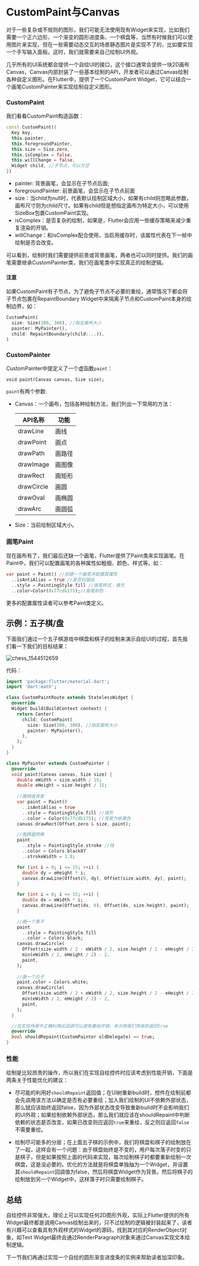 # CustomPaint与Canvas

对于一些复杂或不规则的图形，我们可能无法使用现有Widget来实现，比如我们需要一个正六边形、一个渐变的圆形进度条、一个棋盘等，当然有时候我们可以使用图片来实现，但在一些需要动态交互的场景静态图片是实现不了的，比如要实现一个手写输入面板。这时，我们就需要来自己绘制UI外观。

几乎所有的UI系统都会提供一个自绘UI的接口，这个接口通常会提供一块2D画布Canvas，Canvas内部封装了一些基本绘制的API，开发者可以通过Canvas绘制各种自定义图形。在Flutter中，提供了一个CustomPaint Widget，它可以结合一个画笔CustomPainter来实现绘制自定义图形。

### CustomPaint

我们看看CustomPaint构造函数：

```dart
const CustomPaint({
  Key key,
  this.painter, 
  this.foregroundPainter,
  this.size = Size.zero, 
  this.isComplex = false, 
  this.willChange = false, 
  Widget child, //子节点，可以为空
})
```

- painter: 背景画笔，会显示在子节点后面;
- foregroundPainter: 前景画笔，会显示在子节点前面
- size：当child为null时，代表默认绘制区域大小，如果有child则忽略此参数，画布尺寸则为child尺寸。如果有child但是想指定画布为特定大小，可以使用SizeBox包裹CustomPaint实现。
- isComplex：是否复杂的绘制，如果是，Flutter会应用一些缓存策略来减少重复渲染的开销。
- willChange：和isComplex配合使用，当启用缓存时，该属性代表在下一帧中绘制是否会改变。

可以看到，绘制时我们需要提供前景或背景画笔，两者也可以同时提供。我们的画笔需要继承CustomPainter类，我们在画笔类中实现真正的绘制逻辑。

#### 注意

如果CustomPaint有子节点，为了避免子节点不必要的重绘，通常情况下都会将子节点包裹在RepaintBoundary Widget中来隔离子节点和CustomPaint本身的绘制边界，如：

```dart
CustomPaint(
  size: Size(300, 300), //指定画布大小
  painter: MyPainter(),
  child: RepaintBoundary(child:...)), 
)
```

### CustomPainter

CustomPainter中提定义了一个虚函数`paint`：

```
void paint(Canvas canvas, Size size);
```

`paint`有两个参数:

- Canvas：一个画布，包括各种绘制方法，我们列出一下常用的方法：

  |API名称     | 功能   |
  | ---------- | ------ |
  | drawLine   | 画线   |
  | drawPoint  | 画点   |
  | drawPath   | 画路径 |
  | drawImage  | 画图像 |
  | drawRect   | 画矩形 |
  | drawCircle | 画圆   |
  | drawOval   | 画椭圆 |
  | drawArc    | 画圆弧 |

- Size：当前绘制区域大小。

### 画笔Paint

现在画布有了，我们最后还缺一个画笔，Flutter提供了Paint类来实现画笔。在Paint中，我们可以配置画笔的各种属性如粗细、颜色、样式等。如：

```dart
var paint = Paint() //创建一个画笔并配置其属性
  ..isAntiAlias = true //是否抗锯齿
  ..style = PaintingStyle.fill //画笔样式：填充
  ..color=Color(0x77cdb175);//画笔颜色
```

更多的配置属性读者可以参考Paint类定义。

## 示例：五子棋/盘

下面我们通过一个五子棋游戏中棋盘和棋子的绘制来演示自绘UI的过程，首先我们看一下我们的目标结果：

![chess_1544512659](../imgs/chess_1544512659.png)

代码：

```dart
import 'package:flutter/material.dart';
import 'dart:math';

class CustomPaintRoute extends StatelessWidget {
  @override
  Widget build(BuildContext context) {
    return Center(
      child: CustomPaint(
        size: Size(300, 300), //指定画布大小
        painter: MyPainter(),
      ),
    );
  }
}

class MyPainter extends CustomPainter {
  @override
  void paint(Canvas canvas, Size size) {
    double eWidth = size.width / 15;
    double eHeight = size.height / 15;
      
    //画棋盘背景
    var paint = Paint()
      ..isAntiAlias = true
      ..style = PaintingStyle.fill //填充
      ..color = Color(0x77cdb175); //背景为纸黄色
    canvas.drawRect(Offset.zero & size, paint);

    //画棋盘网格
    paint
      ..style = PaintingStyle.stroke //线
      ..color = Colors.black87
      ..strokeWidth = 1.0;

    for (int i = 0; i <= 15; ++i) {
      double dy = eHeight * i;
      canvas.drawLine(Offset(0, dy), Offset(size.width, dy), paint);
    }

    for (int i = 0; i <= 15; ++i) {
      double dx = eWidth * i;
      canvas.drawLine(Offset(dx, 0), Offset(dx, size.height), paint);
    }

    //画一个黑子
    paint
      ..style = PaintingStyle.fill
      ..color = Colors.black;
    canvas.drawCircle(
      Offset(size.width / 2 - eWidth / 2, size.height / 2 - eHeight / 2),
      min(eWidth / 2, eHeight / 2) - 2,
      paint,
    );
      
    //画一个白子
    paint.color = Colors.white;
    canvas.drawCircle(
      Offset(size.width / 2 + eWidth / 2, size.height / 2 - eHeight / 2),
      min(eWidth / 2, eHeight / 2) - 2,
      paint,
    );
  }

  //在实际场景中正确利用此回调可以避免重绘开销，本示例我们简单的返回true
  @override
  bool shouldRepaint(CustomPainter oldDelegate) => true;
}
```

### 性能

绘制是比较昂贵的操作，所以我们在实现自绘控件时应该考虑到性能开销，下面是两条关于性能优化的建议：

- 尽可能的利用好`shouldRepaint`返回值；在UI树重新build时，控件在绘制前都会先调用该方法以确定是否有必要重绘；加入我们绘制的UI不依赖外部状态，那么就应该始终返回false，因为外部状态改变导致重新build时不会影响我们的UI外观；如果绘制依赖外部状态，那么我们就应该在shouldRepaint中判断依赖的状态是否改变，如果已改变则应返回`true`来重绘，反之则应返回`false`不需要重绘。

- 绘制尽可能多的分层；在上面五子棋的示例中，我们将棋盘和棋子的绘制放在了一起，这样会有一个问题：由于棋盘始终是不变的，用户每次落子时变的只是棋子，但是如果按照上面的代码来实现，每次绘制棋子时都要重新绘制一次棋盘，这是没必要的。优化的方法就是将棋盘单独抽为一个Widget，并设置其`shouldRepaint`回调值为false，然后将棋盘Widget作为背景。然后将棋子的绘制放到另一个Widget中，这样落子时只需要绘制棋子。

## 总结

自绘控件非常强大，理论上可以实现任何2D图形外观，实际上Flutter提供的所有Widget最终都是调用Canvas绘制出来的，只不过绘制的逻辑被封装起来了，读者有兴趣可以查看具有外观样式的Widget的源码，找到其对应的RenderObject对象，如Text Widget最终会通过RenderParagraph对象来通过Canvas实现文本绘制逻辑。

下一节我们再通过实现一个自绘的圆形渐变进度条的实例来帮助读者加深印象。
